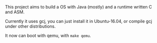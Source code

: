 This project aims to build a OS with Java (mostly) and a runtime written C and ASM.

Currently it uses gcj, you can just install it in Ubuntu-16.04, or compile gcj under other distributions.

It now can boot with qemu, with `make qemu`.